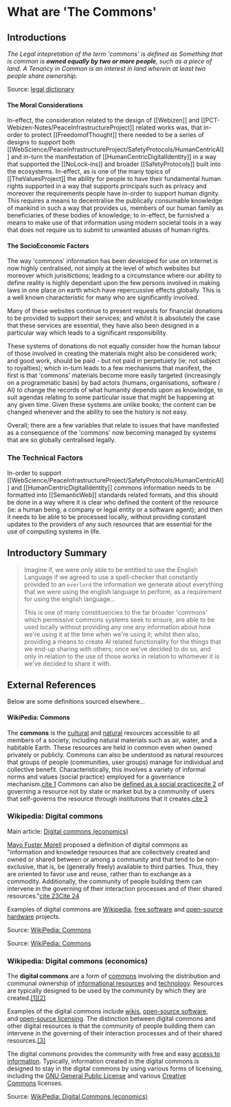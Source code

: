 # What are 'The Commons'

## Introductions

*The Legal intepretation of the term 'commons' is defined as Something that is common is **owned equally by two or more people**, such as a piece of land. A Tenancy in Common is an interest in land wherein at least two people share ownership.* 

Source: [legal dictionary](https://legal-dictionary.thefreedictionary.com/common)

#### The Moral Considerations
In-effect, the consideration related to the design of [[Webizen]] and [[PCT-Webizen-Notes/PeaceInfrastructureProject]] related works was, that in-order to protect [[FreedomofThought]] there needed to be a series of designs to support both [[WebScience/PeaceInfrastructureProject/SafetyProtocols/HumanCentricAI]] and in-turn the manifestation of [[HumanCentricDigitalIdentity]] in a way that supported the [[NoLock-ins]] and broader [[SafetyProtocols]] built into the ecosystems.  In-effect, as is one of the many topics of [[TheValuesProject]] the ability for people to have their fundamental human rights supported in a way that supports principals such as privacy and moreover the requirements people have in-order to support human dignity.  This requires a means to decentralise the publically consumable knowledge of mankind in such a way that provides us, members of our human family as beneficiaries of these bodies of knowledge; to in-effect, be furnished a means to make use of that information using modern societal tools in a way that does not require us to submit to unwanted abuses of human rights. 

#### The SocioEconomic Factors

The way 'commons' information has been developed for use on internet is now highly centralised, not simply at the level of which websites but moreover which jurisitictions; leading to a circumstance where our ability to define reality is highly dependant upon the few persons involved in making laws in one place on earth which have repercussive effects globally.  This is a well known characteristic for many who are significantly involved.

Many of these websites continue to present requests for financial donations to be provided to support their services; and whilst it is absolutely the case that these services are essential, they have also been designed in a particular way which leads to a significant responsibility. 

These systems of donations do not equally consider how the human labour of those involved in creating the materials might also be considered work; and good work, should be paid - but not paid in perpetuiety (ie: not subject to royalties); which in-turn leads to a few mechanisms that manifest, the first is that 'commons' materials become more easily targeted (increasingly on a programmatic basis) by bad actors (humans, organisations, software / AI) to change the records of what humanity depends upon as knowledge, to suit agendas relating to some particular issue that might be happening at any given time.  Given these systems are unlike books; the content can be changed whenever and the ability to see the history is not easy.

Overall; there are a few variables that relate to issues that have manifested as a consequence of the 'commons' now becoming managed by systems that are so globally centralised legally.

### The Technical Factors

In-order to support [[WebScience/PeaceInfrastructureProject/SafetyProtocols/HumanCentricAI]] and [[HumanCentricDigitalIdentity]] commons information needs to be formatted into [[SemanticWeb]] standards related formats, and this should be done in a way where it is clear who defined the content of the resource (ie: a human being, a company or legal entity or a software agent); and then it needs to be able to be processed locally, without providing constant updates to the providers of any such resources that are essential for the use of computing systems in life.  

## Introductory Summary

> Imagine if, we were only able to be entitled to use the English Language if we agreed to use a spell-checker that constantly provided to an `overlord` the information we generate about everything that we were using the english language to perform, as a requirement for using the english language...   
> 
> This is one of many constituencies to the far broader 'commons' which permissive commons systems seek to ensure, are able to be used locally without providing any one any information about how we're using it at the time when we're using it; whilst then also, providing a means to create AI related functionality for the things that we end-up sharing with others; once we've decided to do so, and only in relation to the use of those works in relation to whomever it is we've decided to share it with.  


## External References

Below are some definitions sourced elsewhere...

#### WikiPedia: Commons

The **commons** is the [cultural](https://en.wikipedia.org/wiki/Culture "Culture") and [natural](https://en.wikipedia.org/wiki/Nature "Nature") resources accessible to all members of a society, including natural materials such as air, water, and a habitable Earth. These resources are held in common even when owned privately or publicly. Commons can also be understood as natural resources that groups of people (communities, user groups) manage for individual and collective benefit. Characteristically, this involves a variety of informal norms and values (social practice) employed for a governance mechanism.[cite 1](https://en.wikipedia.org/wiki/Commons#cite_note-ReferenceA-1) Commons can also be [defined as a social practice](https://en.wikipedia.org/wiki/Commons#Commoning_as_a_process "Commons")[cite 2](https://en.wikipedia.org/wiki/Commons#cite_note-:0-2) of governing a resource not by state or market but by a community of users that self-governs the resource through institutions that it creates.[cite 3](https://en.wikipedia.org/wiki/Commons#cite_note-3) 


### Wikipedia: Digital commons

Main article: [Digital commons (economics)](https://en.wikipedia.org/wiki/Digital_commons_(economics) "Digital commons (economics)")

[Mayo Fuster Morell](https://en.wikipedia.org/wiki/Mayo_Fuster_Morell "Mayo Fuster Morell") proposed a definition of digital commons as "information and knowledge resources that are collectively created and owned or shared between or among a community and that tend to be non-exclusive, that is, be (generally freely) available to third parties. Thus, they are oriented to favor use and reuse, rather than to exchange as a commodity. Additionally, the community of people building them can intervene in the governing of their interaction processes and of their shared resources."[cite 23](https://en.wikipedia.org/wiki/Commons#cite_note-23)[Cite 24](https://en.wikipedia.org/wiki/Commons#cite_note-24)

Examples of digital commons are [Wikipedia](https://en.wikipedia.org/wiki/Wikipedia "Wikipedia"), [free software](https://en.wikipedia.org/wiki/Free_software "Free software") and [open-source hardware](https://en.wikipedia.org/wiki/Open-source_hardware "Open-source hardware") projects.

Source: [WikiPedia: Commons](https://en.wikipedia.org/wiki/Commons)

Source: [WikiPedia: Commons](https://en.wikipedia.org/wiki/Commons)

### Wikipedia: Digital commons (economics)

The **digital commons** are a form of [commons](https://en.wikipedia.org/wiki/Commons "Commons") involving the distribution and communal ownership of [informational resources](https://en.wikipedia.org/wiki/Information_technology "Information technology") and [technology](https://en.wikipedia.org/wiki/Technology "Technology"). Resources are typically designed to be used by the community by which they are created.[[1]](https://en.wikipedia.org/wiki/Digital_commons_(economics)#cite_note-1)[[2]](https://en.wikipedia.org/wiki/Digital_commons_(economics)#cite_note-2)

Examples of the digital commons include [wikis](https://en.wikipedia.org/wiki/Wiki "Wiki"), [open-source software](https://en.wikipedia.org/wiki/Open-source_software "Open-source software"), and [open-source licensing](https://en.wikipedia.org/wiki/Open-source_license "Open-source license"). The distinction between digital commons and other digital resources is that the community of people building them can intervene in the governing of their interaction processes and of their shared resources.[[3]](https://en.wikipedia.org/wiki/Digital_commons_(economics)#cite_note-fuster-morell-3)

The digital commons provides the community with free and easy [access to information](https://en.wikipedia.org/wiki/Access_to_information "Access to information"). Typically, information created in the digital commons is designed to stay in the digital commons by using various forms of licensing, including the [GNU General Public License](https://en.wikipedia.org/wiki/GNU_General_Public_License "GNU General Public License") and various [Creative Commons](https://en.wikipedia.org/wiki/Creative_Commons "Creative Commons") licenses.

Source: [WikiPedia: Digital Commons (economics)](https://en.wikipedia.org/wiki/Digital_commons_(economics))

